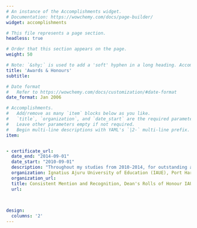 ```yaml
---
# An instance of the Accomplishments widget.
# Documentation: https://wowchemy.com/docs/page-builder/
widget: accomplishments

# This file represents a page section.
headless: true

# Order that this section appears on the page.
weight: 50

# Note: `&shy;` is used to add a 'soft' hyphen in a long heading. Accomplish&shy;ments
title: 'Awards & Honours'
subtitle:

# Date format
#   Refer to https://wowchemy.com/docs/customization/#date-format
date_format: Jan 2006

# Accomplishments.
#   Add/remove as many `item` blocks below as you like.
#   `title`, `organization`, and `date_start` are the required parameters.
#   Leave other parameters empty if not required.
#   Begin multi-line descriptions with YAML's `|2-` multi-line prefix.
item:


- certificate_url: 
  date_end: "2014-09-01"
  date_start: "2010-09-01"
  description: "Throughout my studies from 2010-2014, for outstanding academic performance and character."
  organization: Ignatius Ajuru University of Education (IAUE), Port Harcourt, Nigeria.
  organization_url: 
  title: Consistent Mention and Recognition, Dean's Rolls of Honour IAUE
  url: 
  
  

design:
  columns: '2' 
---
```


